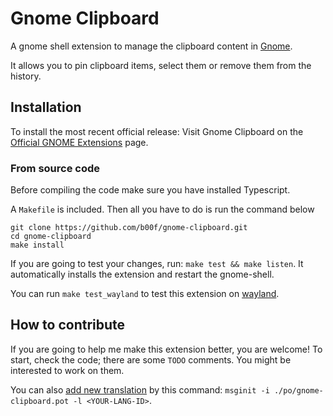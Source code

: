 # Gnome Clipboard

A gnome shell extension to manage the clipboard content in [Gnome](https://www.gnome.org/).

It allows you to pin clipboard items, select them or remove them from the history.

## Installation

To install the most recent official release: Visit Gnome Clipboard on the [Official GNOME Extensions](https://extensions.gnome.org/extension/4422/gnome-clipboard//) page.

### From source code

Before compiling the code make sure you have installed Typescript.

A `Makefile` is included. Then all you have to do is run the command below
```
git clone https://github.com/b00f/gnome-clipboard.git
cd gnome-clipboard
make install
```

If you are going to test your changes, run: `make test && make listen`.
It automatically installs the extension and restart the gnome-shell.

You can run `make test_wayland` to test this extension on [wayland](https://wayland.freedesktop.org/).

## How to contribute

If you are going to help me make this extension better, you are welcome!
To start, check the code; there are some `TODO` comments. You might be interested to work on them.

You can also [add new translation](https://wiki.gnome.org/Attic/GnomeShell/Extensions/Writing#Extension_Utils) by this command:
`msginit -i ./po/gnome-clipboard.pot -l <YOUR-LANG-ID>`.

